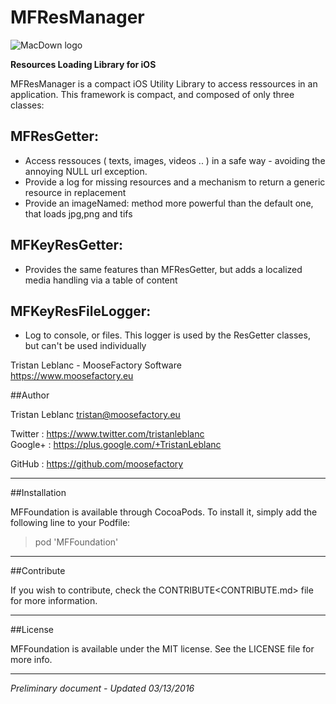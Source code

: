 # MFResManager

![MacDown logo](https://www.moosefactory.eu/resources/MooseFactoryRoundLogo.png)

**Resources Loading Library for iOS**

MFResManager is a compact iOS Utility Library to access ressources in an application.
This framework is compact, and composed of only three classes:

MFResGetter:
---------------
- Access ressouces ( texts, images, videos .. ) in a safe way - avoiding the annoying NULL url exception.
- Provide a log for missing resources and a mechanism to return a generic resource in replacement
- Provide an imageNamed: method more powerful than the default one, that loads jpg,png and tifs

MFKeyResGetter:
---------------
- Provides the same features than MFResGetter, but adds a localized media handling via a table of content

MFKeyResFileLogger:
---------------
- Log to console, or files. This logger is used by the ResGetter classes, but can't be used individually


Tristan Leblanc - MooseFactory Software  
<https://www.moosefactory.eu>

##Author

Tristan Leblanc <tristan@moosefactory.eu>

Twitter     :	<https://www.twitter.com/tristanleblanc>  
Google+     :	<https://plus.google.com/+TristanLeblanc>  

GitHub       :   <https://github.com/moosefactory>

***

##Installation

MFFoundation is available through CocoaPods. To install it, simply add the following line to your Podfile:

>pod 'MFFoundation'

***

##Contribute

If you wish to contribute, check the CONTRIBUTE<CONTRIBUTE.md> file for more information.

***

##License

MFFoundation is available under the MIT license. See the LICENSE file for more info.

***

*Preliminary document - Updated 03/13/2016*